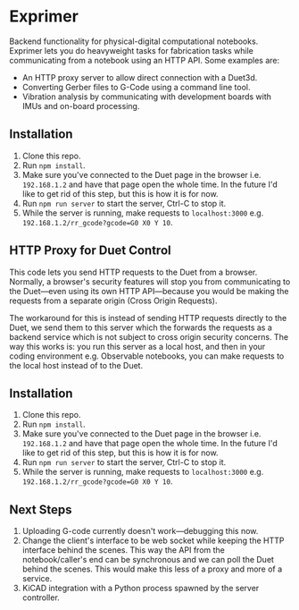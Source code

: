 # Exprimer

Backend functionality for physical-digital computational notebooks. Exprimer lets you do heavyweight tasks for fabrication tasks while communicating from a notebook using an HTTP API. Some examples are:

- An HTTP proxy server to allow direct connection with a Duet3d.
- Converting Gerber files to G-Code using a command line tool.
- Vibration analysis by communicating with development boards with IMUs and on-board processing.

## Installation

1. Clone this repo.
2. Run `npm install`.
3. Make sure you've connected to the Duet page in the browser i.e. `192.168.1.2` and have that page open the whole time. In the future I'd like to get rid of this step, but this is how it is for now.
4. Run `npm run server` to start the server, Ctrl-C to stop it.
5. While the server is running, make requests to `localhost:3000` e.g. `192.168.1.2/rr_gcode?gcode=G0 X0 Y 10`.

## HTTP Proxy for Duet Control

This code lets you send HTTP requests to the Duet from a browser. Normally, a browser's security features will stop you from communicating to the Duet—even using its own HTTP API—because you would be making the requests from a separate origin (Cross Origin Requests).

The workaround for this is instead of sending HTTP requests directly to the Duet, we send them to this server which the forwards the requests as a backend service which is not subject to cross origin security concerns. The way this works is: you run this server as a local host, and then in your coding environment e.g. Observable notebooks, you can make requests to the local host instead of to the Duet.

## Installation

1. Clone this repo.
2. Run `npm install`.
3. Make sure you've connected to the Duet page in the browser i.e. `192.168.1.2` and have that page open the whole time. In the future I'd like to get rid of this step, but this is how it is for now.
4. Run `npm run server` to start the server, Ctrl-C to stop it.
5. While the server is running, make requests to `localhost:3000` e.g. `192.168.1.2/rr_gcode?gcode=G0 X0 Y 10`.

## Next Steps

1. Uploading G-code currently doesn't work—debugging this now.
2. Change the client's interface to be web socket while keeping the HTTP interface behind the scenes. This way the API from the notebook/caller's end can be synchronous and we can poll the Duet behind the scenes. This would make this less of a proxy and more of a service.
3. KiCAD integration with a Python process spawned by the server controller.

